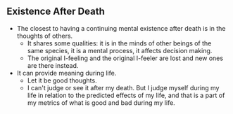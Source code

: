## Existence After Death



*   The closest to having a continuing mental existence after death is in the thoughts of others.
    *   It shares some qualities: it is in the minds of other beings of the same species, it is a mental process, it affects decision making.
    *   The original I-feeling and the original I-feeler are lost and new ones are there instead.
*   It can provide meaning during life.
    *   Let it be good thoughts.
    *   I can't judge or see it after my death. But I judge myself during my life in relation to the predicted effects of my life, and that is a part of my metrics of what is good and bad during my life.

